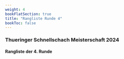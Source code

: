 ```yaml
---
weight: 4
bookFlatSection: true
title: "Rangliste Runde 4"
bookToc: false
---
```


### Thueringer Schnellschach Meisterschaft 2024

#### Rangliste der 4. Runde
